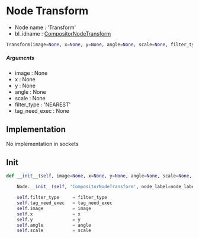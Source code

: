 # Node Transform

- Node name : 'Transform'
- bl_idname : [CompositorNodeTransform](https://docs.blender.org/api/current/bpy.types.CompositorNodeTransform.html)


``` python
Transform(image=None, x=None, y=None, angle=None, scale=None, filter_type='NEAREST', tag_need_exec=None, node_label=None, node_color=None)
```
##### Arguments

- image : None
- x : None
- y : None
- angle : None
- scale : None
- filter_type : 'NEAREST'
- tag_need_exec : None

## Implementation

No implementation in sockets

## Init

``` python
def __init__(self, image=None, x=None, y=None, angle=None, scale=None, filter_type='NEAREST', tag_need_exec=None, node_label=None, node_color=None):

    Node.__init__(self, 'CompositorNodeTransform', node_label=node_label, node_color=node_color)

    self.filter_type     = filter_type
    self.tag_need_exec   = tag_need_exec
    self.image           = image
    self.x               = x
    self.y               = y
    self.angle           = angle
    self.scale           = scale
```

